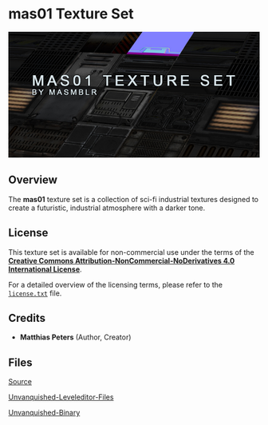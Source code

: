 # mas01 Texture Set

![preview](readme_files/preview.jpg)

## Overview

The **mas01** texture set is a collection of sci-fi industrial textures designed to create a futuristic, industrial atmosphere with a darker tone.

## License

This texture set is available for non-commercial use under the terms of the **[Creative Commons Attribution-NonCommercial-NoDerivatives 4.0 International License](https://creativecommons.org/licenses/by-nc-nd/4.0/)**.

For a detailed overview of the licensing terms, please refer to the [`license.txt`](LICENSE.txt) file.

## Credits

- **Matthias Peters** (Author, Creator)


## Files
[Source](https://github.com/Masmblr/mas01-Texture-Set/tree/main/mas01-texture-set_src/)

[Unvanquished-Leveleditor-Files](https://github.com/Masmblr/mas01-Texture-Set/tree/game-unvanquished)

[Unvanquished-Binary](https://github.com/Masmblr/mas01-Texture-Set/releases/)